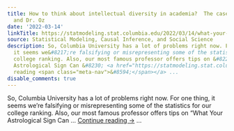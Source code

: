 ```yaml
---
title: How to think about intellectual diversity in academia?  The case of astrology
  and Dr. Oz
date: '2022-03-14'
linkTitle: https://statmodeling.stat.columbia.edu/2022/03/14/what-your-astrological-sign-can-tell-you-about-your-health/
source: Statistical Modeling, Causal Inference, and Social Science
description: So, Columbia University has a lot of problems right now. For one thing,
  it seems we&#8217;re falsifying or misrepresenting some of the statistics for our
  college ranking. Also, our most famous professor offers tips on &#8220;What Your
  Astrological Sign Can &#8230; <a href="https://statmodeling.stat.columbia.edu/2022/03/14/what-your-astrological-sign-can-tell-you-about-your-health/">Continue
  reading <span class="meta-nav">&#8594;</span></a> ...
disable_comments: true
---
```

So, Columbia University has a lot of problems right now. For one thing, it seems we&#8217;re falsifying or misrepresenting some of the statistics for our college ranking. Also, our most famous professor offers tips on &#8220;What Your Astrological Sign Can &#8230; <a href="https://statmodeling.stat.columbia.edu/2022/03/14/what-your-astrological-sign-can-tell-you-about-your-health/">Continue reading <span class="meta-nav">&#8594;</span></a> ...